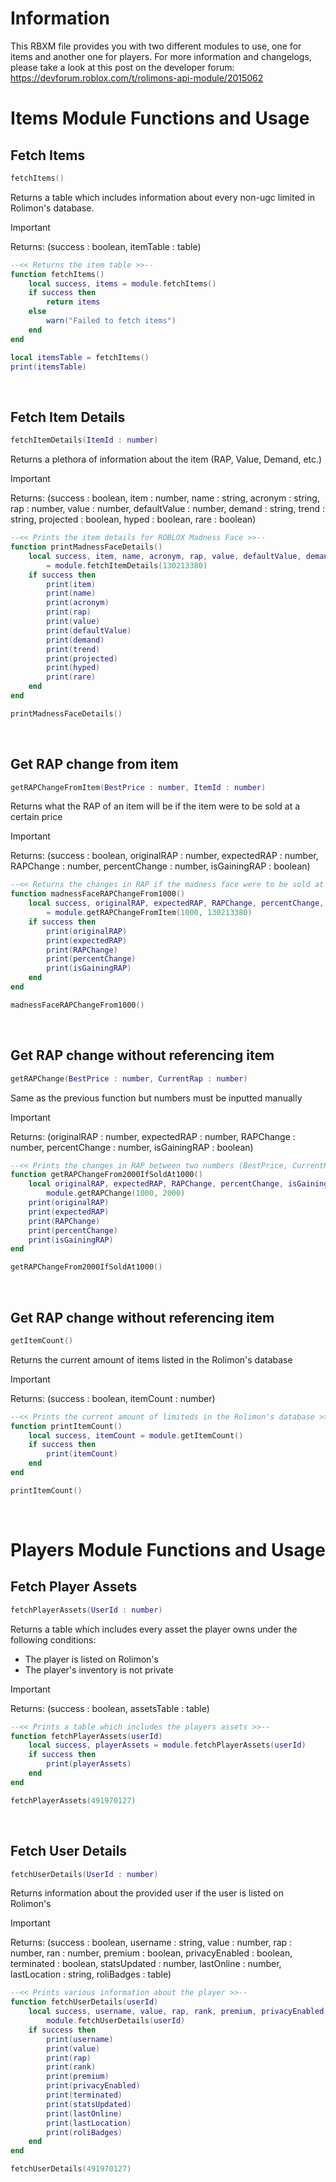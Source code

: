 # Information
This RBXM file provides you with two different modules to use, one for items and another one for players. For more information and changelogs, please take a look at this post on the developer forum:
https://devforum.roblox.com/t/rolimons-api-module/2015062

# Items Module Functions and Usage

## Fetch Items
~~~lua
fetchItems()
~~~
Returns a table which includes information about every non-ugc limited in Rolimon's database.
>[!IMPORTANT]
>Returns: (success : boolean, itemTable : table)
~~~lua
--<< Returns the item table >>--
function fetchItems()
	local success, items = module.fetchItems()
	if success then
		return items
	else
		warn("Failed to fetch items")
	end
end

local itemsTable = fetchItems()
print(itemsTable)
~~~
<br>

## Fetch Item Details
~~~lua
fetchItemDetails(ItemId : number)
~~~
Returns a plethora of information about the item (RAP, Value, Demand, etc.)
>[!IMPORTANT]
>Returns: (success : boolean, item : number, name : string, acronym : string, rap : number, value : number, defaultValue : number, demand : string, trend : string, projected : boolean, hyped : boolean, rare : boolean)
~~~lua
--<< Prints the item details for ROBLOX Madness Face >>--
function printMadnessFaceDetails()
	local success, item, name, acronym, rap, value, defaultValue, demand, trend, projected, hyped, rare
		= module.fetchItemDetails(130213380)
	if success then
		print(item)
		print(name)
		print(acronym)
		print(rap)
		print(value)
		print(defaultValue)
		print(demand)
		print(trend)
		print(projected)
		print(hyped)
		print(rare)
	end
end

printMadnessFaceDetails()
~~~
<br>

## Get RAP change from item
~~~lua
getRAPChangeFromItem(BestPrice : number, ItemId : number)
~~~
Returns what the RAP of an item will be if the item were to be sold at a certain price
>[!IMPORTANT]
>Returns: (success : boolean, originalRAP : number, expectedRAP : number, RAPChange : number, percentChange : number, isGainingRAP : boolean)
~~~lua
--<< Returns the changes in RAP if the madness face were to be sold at 1,000 robux >>--
function madnessFaceRAPChangeFrom1000()
	local success, originalRAP, expectedRAP, RAPChange, percentChange, isGainingRAP
		= module.getRAPChangeFromItem(1000, 130213380)
	if success then
		print(originalRAP)
		print(expectedRAP)
		print(RAPChange)
		print(percentChange)
		print(isGainingRAP)
	end
end

madnessFaceRAPChangeFrom1000()
~~~
<br>

## Get RAP change without referencing item
~~~lua
getRAPChange(BestPrice : number, CurrentRap : number)
~~~
Same as the previous function but numbers must be inputted manually
>[!IMPORTANT]
>Returns: (originalRAP : number, expectedRAP : number, RAPChange : number, percentChange : number, isGainingRAP : boolean)
~~~lua
--<< Prints the changes in RAP between two numbers (BestPrice, CurrentRAP) >>--
function getRAPChangeFrom2000IfSoldAt1000()
	local originalRAP, expectedRAP, RAPChange, percentChange, isGainingRAP = 
		module.getRAPChange(1000, 2000)
	print(originalRAP)
	print(expectedRAP) 
	print(RAPChange)
	print(percentChange)
	print(isGainingRAP)
end

getRAPChangeFrom2000IfSoldAt1000()
~~~
<br>

## Get RAP change without referencing item
~~~lua
getItemCount()
~~~
Returns the current amount of items listed in the Rolimon's database
>[!IMPORTANT]
>Returns: (success : boolean, itemCount : number)
~~~lua
--<< Prints the current amount of limiteds in the Rolimon's database >>--
function printItemCount()
	local success, itemCount = module.getItemCount()
	if success then
		print(itemCount)
	end
end

printItemCount()
~~~
<br>

# Players Module Functions and Usage

## Fetch Player Assets
~~~lua
fetchPlayerAssets(UserId : number)
~~~
Returns a table which includes every asset the player owns under the following conditions:
- The player is listed on Rolimon's
- The player's inventory is not private
>[!IMPORTANT]
>Returns: (success : boolean, assetsTable : table)
~~~lua
--<< Prints a table which includes the players assets >>--
function fetchPlayerAssets(userId)
	local success, playerAssets = module.fetchPlayerAssets(userId)
	if success then
		print(playerAssets)
	end
end

fetchPlayerAssets(491970127)
~~~
<br>

## Fetch User Details
~~~lua
fetchUserDetails(UserId : number)
~~~
Returns information about the provided user if the user is listed on Rolimon's
>[!IMPORTANT]
>Returns: (success : boolean, username : string, value : number, rap : number, ran : number, premium : boolean, privacyEnabled : boolean, terminated : boolean, statsUpdated : number, lastOnline : number, lastLocation : string, roliBadges : table)
~~~lua
--<< Prints various information about the player >>--
function fetchUserDetails(userId)
	local success, username, value, rap, rank, premium, privacyEnabled, terminated, statsUpdated, lastOnline, lastLocation, roliBadges =
		module.fetchUserDetails(userId)
	if success then
		print(username)
		print(value)
		print(rap)
		print(rank)
		print(premium)
		print(privacyEnabled)
		print(terminated)
		print(statsUpdated)
		print(lastOnline)
		print(lastLocation)
		print(roliBadges)	
	end
end

fetchUserDetails(491970127)
~~~
<br>
